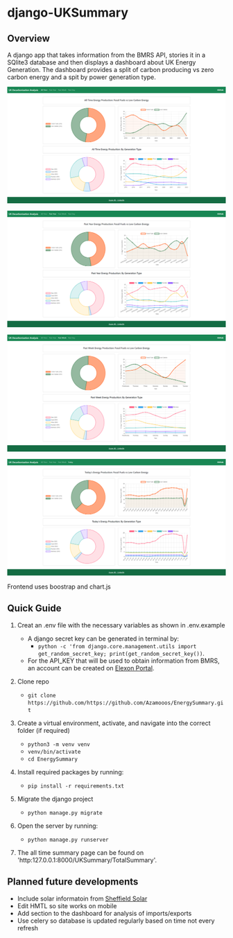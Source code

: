 # django-UKSummary

## Overview
A django app that takes information from the BMRS API, stories it in a SQlite3 database and then displays a dashboard about UK Energy Generation. The dashboard provides a split of carbon producing vs zero carbon energy and a spit by power generation type.

![Page showing analysis of all time data](/assets/images/allTimePage.png)

![Page showing analysis of past year data](/assets/images/pastYearPage.png)

![Page showing analysis of past week data](/assets/images/pastWeekPage.png)

![Page showing analysis of today's data](/assets/images/todayPage.png)

Frontend uses boostrap and chart.js

## Quick Guide
1. Creat an .env file with the necessary variables as shown in .env.example
    - A django secret key can be generated in terminal by:
        - `python -c 'from django.core.management.utils import get_random_secret_key; print(get_random_secret_key())`. 
    - For the API_KEY that will be used to obtain information from BMRS,  an account can be created on [Elexon Portal](https://www.elexonportal.co.uk/registration/newuser?cachebust=dwtt3qfr9g).

2. Clone repo
    - `git clone https://github.com/https://github.com/Azamooos/EnergySummary.git`

3. Create a virtual environment, activate, and navigate into the correct folder (if required)
    - `python3 -m venv venv`
    - `venv/bin/activate`
    - `cd EnergySummary`

4. Install required packages by running:
    - `pip install -r requirements.txt`

5. Migrate the django project
    - `python manage.py migrate`

6. Open the server by running:
    - `python manage.py runserver`

7. The all time summary page can be found on 'http:127.0.0.1:8000/UKSummary/TotalSummary'.

## Planned future developments
- Include solar informatoin from [Sheffield Solar](https://www.solar.sheffield.ac.uk/pvlive/)
- Edit HMTL so site works on mobile
- Add section to the dashboard for analysis of imports/exports
- Use celery so database is updated regularly based on time not every refresh


